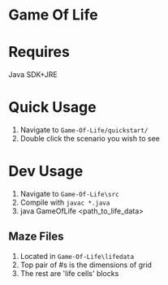 Game Of Life
===

# Requires
Java SDK+JRE

# Quick Usage
1. Navigate to `Game-Of-Life/quickstart/`
2. Double click the scenario you wish to see
# Dev Usage
1. Navigate to `Game-Of-Life\src`
2. Compile with `javac *.java`
3. java GameOfLife <path_to_life_data>

## Maze Files
1. Located in `Game-Of-Life\lifedata`
2. Top pair of #s is the dimensions of grid
5. The rest are 'life cells' blocks

